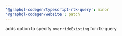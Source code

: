 ```yaml
---
'@graphql-codegen/typescript-rtk-query': minor
'@graphql-codegen/website': patch
---
```


adds option to specify `overrideExisting` for rtk-query
